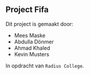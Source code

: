 ## Project Fifa

Dit project is gemaakt door:
- Mees Maske
- Abdulla Dönmer
- Ahmad Khaled
- Kevin Musters

In opdracht van `Radius College`.